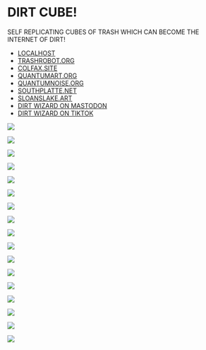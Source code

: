 # DIRT CUBE!

SELF REPLICATING CUBES OF TRASH WHICH CAN BECOME THE INTERNET OF DIRT!

 - [LOCALHOST](http://localhost)
 - [TRASHROBOT.ORG](https://trashrobot.org)
 - [COLFAX.SITE](https://colfax.site)
 - [QUANTUMART.ORG](https://quantumart.org)
 - [QUANTUMNOISE.ORG](https://quantumnoise.org)
 - [SOUTHPLATTE.NET](https://southplatte.net)
 - [SLOANSLAKE.ART](https:sloanslake.art)
 - [DIRT WIZARD ON MASTODON](https://kolektiva.social/@trashrobot)
 - [DIRT WIZARD ON TIKTOK](https://www.tiktok.com/@DIRT_WIZARD666)
 
![](https://raw.githubusercontent.com/LafeLabs/DIRTCUBE/main/trashmagic/cubes.png)

![](https://raw.githubusercontent.com/LafeLabs/DIRTCUBE/main/trashmagic/pi.png)

![](https://raw.githubusercontent.com/LafeLabs/DIRTCUBE/main/trashmagic/internet.png)

![](https://raw.githubusercontent.com/LafeLabs/DIRTCUBE/main/trashmagic/dirtcube.png)

![](https://raw.githubusercontent.com/LafeLabs/DIRTCUBE/main/trashmagic/cube-cards.png)

![](https://raw.githubusercontent.com/LafeLabs/DIRTCUBE/main/trashmagic/dandylion0.png)

![](https://raw.githubusercontent.com/LafeLabs/DIRTCUBE/main/trashmagic/pentagram.png)

![](https://raw.githubusercontent.com/LafeLabs/DIRTCUBE/main/trashmagic/webpages.png)

![](https://raw.githubusercontent.com/LafeLabs/DIRTCUBE/main/trashmagic/touchgrass.jpg)

![](https://raw.githubusercontent.com/LafeLabs/DIRTCUBE/main/trashmagic/window.png)

![](https://raw.githubusercontent.com/LafeLabs/DIRTCUBE/main/trashmagic/cardboardside.jpg)

![](https://raw.githubusercontent.com/LafeLabs/DIRTCUBE/main/trashmagic/side.svg)

![](https://raw.githubusercontent.com/LafeLabs/DIRTCUBE/main/trashmagic/cardboardbottom.jpg)

![](https://raw.githubusercontent.com/LafeLabs/DIRTCUBE/main/trashmagic/bottom.svg)

![](https://raw.githubusercontent.com/LafeLabs/DIRTCUBE/main/trashmagic/cardboardcorner.jpg)

![](https://raw.githubusercontent.com/LafeLabs/DIRTCUBE/main/trashmagic/qrcode.png)

![](https://raw.githubusercontent.com/LafeLabs/DIRTCUBE/main/trashmagic/qrcode-page.png)

    
